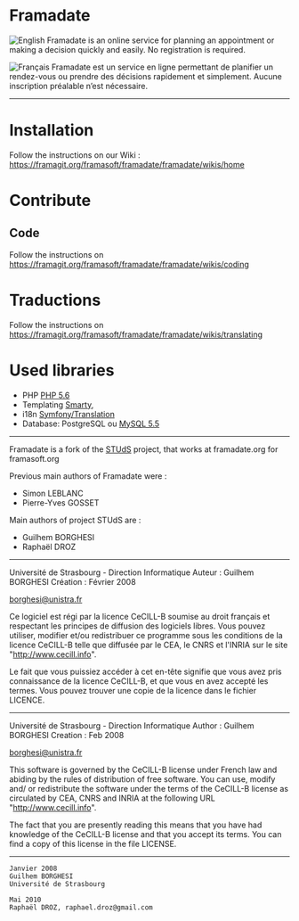 # Framadate

![English](https://upload.wikimedia.org/wikipedia/commons/thumb/a/ae/Flag_of_the_United_Kingdom.svg/20px-Flag_of_the_United_Kingdom.svg.png) Framadate is an online service for planning an appointment or making a decision quickly and easily. No registration is required.

![Français](https://upload.wikimedia.org/wikipedia/commons/thumb/c/c3/Flag_of_France.svg/20px-Flag_of_France.svg.png) Framadate est un service en ligne permettant de planifier un rendez-vous ou prendre des décisions rapidement et simplement. Aucune inscription préalable n’est nécessaire.

---
# Installation

Follow the instructions on our Wiki : <https://framagit.org/framasoft/framadate/framadate/wikis/home>

# Contribute

## Code 
Follow the instructions on <https://framagit.org/framasoft/framadate/framadate/wikis/coding>

# Traductions

Follow the instructions on <https://framagit.org/framasoft/framadate/framadate/wikis/translating>

# Used libraries

* PHP [PHP 5.6](http://php.net)
* Templating [Smarty](http://www.smarty.net/),
* i18n [Symfony/Translation](https://github.com/symfony/Translation)
* Database: PostgreSQL ou [MySQL 5.5](https://dev.mysql.com/downloads/mysql/5.5.html)

---

Framadate is a fork of the [STUdS](https://sourcesup.cru.fr/projects/studs/) project, that works at framadate.org for framasoft.org

Previous main authors of Framadate were :
* Simon LEBLANC
* Pierre-Yves GOSSET

Main authors of project STUdS are :
* Guilhem BORGHESI
* Raphaël DROZ

---

Université de Strasbourg - Direction Informatique
Auteur : Guilhem BORGHESI
Création : Février 2008

borghesi@unistra.fr

Ce logiciel est régi par la licence CeCILL-B soumise au droit français et
respectant les principes de diffusion des logiciels libres. Vous pouvez
utiliser, modifier et/ou redistribuer ce programme sous les conditions
de la licence CeCILL-B telle que diffusée par le CEA, le CNRS et l'INRIA
sur le site "http://www.cecill.info".

Le fait que vous puissiez accéder à cet en-tête signifie que vous avez
pris connaissance de la licence CeCILL-B, et que vous en avez accepté les
termes. Vous pouvez trouver une copie de la licence dans le fichier LICENCE.

---

Université de Strasbourg - Direction Informatique
Author : Guilhem BORGHESI
Creation : Feb 2008

borghesi@unistra.fr

This software is governed by the CeCILL-B license under French law and
abiding by the rules of distribution of free software. You can  use,
modify and/ or redistribute the software under the terms of the CeCILL-B
license as circulated by CEA, CNRS and INRIA at the following URL
"http://www.cecill.info".

The fact that you are presently reading this means that you have had
knowledge of the CeCILL-B license and that you accept its terms. You can
find a copy of this license in the file LICENSE.

---

    Janvier 2008
    Guilhem BORGHESI
    Université de Strasbourg

    Mai 2010
    Raphaël DROZ, raphael.droz@gmail.com
